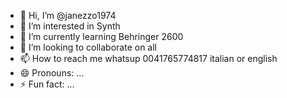 - 👋 Hi, I’m @janezzo1974
- 👀 I’m interested in Synth
- 🌱 I’m currently learning Behringer 2600
- 💞️ I’m looking to collaborate on all
- 📫 How to reach me whatsup 0041765774817 italian or english
- 😄 Pronouns: ...
- ⚡ Fun fact: ...

<!---
janezzo1974/janezzo1974 is a ✨ special ✨ repository because its `README.md` (this file) appears on your GitHub profile.
You can click the Preview link to take a look at your changes.
--->
